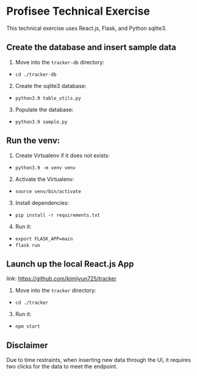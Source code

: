 # Profisee Technical Exercise
This technical exercise uses React.js, Flask, and Python sqlite3.

## Create the database and insert sample data
1. Move into the `tracker-db` directory:
* `cd ./tracker-db`

2. Create the sqlite3 database:
* `python3.9 table_utils.py`

3. Populate the database:
* `python3.9 sample.py`

## Run the venv:
1. Create Virtualenv if it does not exists:

* `python3.9 -m venv venv`

2. Activate the Virtualenv:

* `source venv/bin/activate`
3. Install dependencies:

* `pip install -r requirements.txt`
4. Run it:

* `export FLASK_APP=main`
* `flask run`

## Launch up the local React.js App
link: https://github.com/kimjiyun725/tracker
1. Move into the `tracker` directory:
* `cd ./tracker`

3. Run it:
* `npm start`

## Disclaimer
Due to time restraints, when inserting new data through the UI, it requires two clicks for the data to meet the endpoint.

